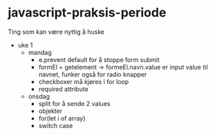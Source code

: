 # javascript-praksis-periode


Ting som kan være nyttig å huske
* uke 1
  - mandag
    * e.prevent default for å stoppe form submit 
    - formEl = getelement -> formeEl.navn.value er input value til navnet, funker også for radio knapper
    - checkboxer må kjøres i for loop
    - required attribute
  * onsdag
      - split for å sende 2 values
      - objekter
      - for(let i of array)
      - switch case

 
